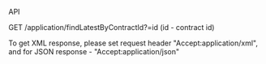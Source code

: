 API

GET /application/findLatestByContractId?=id  (id - contract id)

To get XML response, please set request header "Accept:application/xml",
and for JSON response - "Accept:application/json"